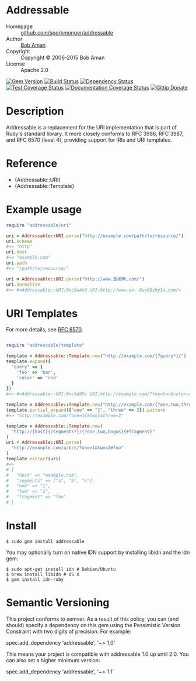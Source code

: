 # Addressable

<dl>
  <dt>Homepage</dt><dd><a href="https://github.com/sporkmonger/addressable">github.com/sporkmonger/addressable</a></dd>
  <dt>Author</dt><dd><a href="mailto:bob@sporkmonger.com">Bob Aman</a></dd>
  <dt>Copyright</dt><dd>Copyright © 2006-2015 Bob Aman</dd>
  <dt>License</dt><dd>Apache 2.0</dd>
</dl>

[![Gem Version](http://img.shields.io/gem/dt/addressable.svg)][gem]
[![Build Status](https://secure.travis-ci.org/sporkmonger/addressable.png?branch=master)][travis]
[![Dependency Status](https://gemnasium.com/sporkmonger/addressable.png?travis)][gemnasium]
[![Test Coverage Status](https://img.shields.io/coveralls/sporkmonger/addressable.svg)][coveralls]
[![Documentation Coverage Status](http://inch-ci.org/github/sporkmonger/addressable.svg?branch=master)][inch]
[![Gittip Donate](http://img.shields.io/gittip/sporkmonger.png)](https://www.gittip.com/sporkmonger/ "Support Open Source Development w/ Gittip")

[gem]: https://rubygems.org/gems/addressable
[travis]: http://travis-ci.org/sporkmonger/addressable
[gemnasium]: https://gemnasium.com/sporkmonger/addressable
[coveralls]: https://coveralls.io/r/sporkmonger/addressable
[inch]: http://inch-ci.org/github/sporkmonger/addressable

# Description

Addressable is a replacement for the URI implementation that is part of
Ruby's standard library. It more closely conforms to RFC 3986, RFC 3987, and
RFC 6570 (level 4), providing support for IRIs and URI templates.

# Reference

- {Addressable::URI}
- {Addressable::Template}

# Example usage

```ruby
require "addressable/uri"

uri = Addressable::URI.parse("http://example.com/path/to/resource/")
uri.scheme
#=> "http"
uri.host
#=> "example.com"
uri.path
#=> "/path/to/resource/"

uri = Addressable::URI.parse("http://www.詹姆斯.com/")
uri.normalize
#=> #<Addressable::URI:0xc9a4c8 URI:http://www.xn--8ws00zhy3a.com/>
```


# URI Templates

For more details, see [RFC 6570](https://www.rfc-editor.org/rfc/rfc6570.txt).


```ruby

require "addressable/template"

template = Addressable::Template.new("http://example.com/{?query*}/")
template.expand({
  "query" => {
    'foo' => 'bar',
    'color' => 'red'
  }
})
#=> #<Addressable::URI:0xc9d95c URI:http://example.com/?foo=bar&color=red>

template = Addressable::Template.new("http://example.com/{?one,two,three}")
template.partial_expand({"one" => "1", "three" => 3}).pattern
#=> "http://example.com/?one=1{&two}&three=3"

template = Addressable::Template.new(
  "http://{host}{/segments*}/{?one,two,bogus}{#fragment}"
)
uri = Addressable::URI.parse(
  "http://example.com/a/b/c/?one=1&two=2#foo"
)
template.extract(uri)
#=>
# {
#   "host" => "example.com",
#   "segments" => ["a", "b", "c"],
#   "one" => "1",
#   "two" => "2",
#   "fragment" => "foo"
# }
```

# Install

```console
$ sudo gem install addressable
```

You may optionally turn on native IDN support by installing libidn and the
idn gem:

```console
$ sudo apt-get install idn # Debian/Ubuntu
$ brew install libidn # OS X
$ gem install idn-ruby
```

# Semantic Versioning

This project conforms to semver. As a result of this policy, you can (and should) specify a dependency on this gem using the Pessimistic Version Constraint with two digits of precision. For example:

spec.add_dependency 'addressable', '~> 1.0'

This means your project is compatible with addressable 1.0 up until 2.0. You can also set a higher minimum version:

spec.add_dependency 'addressable', '~> 1.1'
